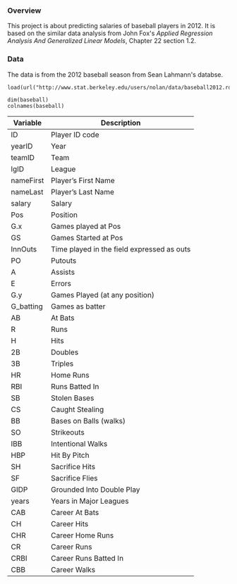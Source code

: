 ### Overview

This project is about predicting salaries of baseball players in 2012. It is based on the similar data analysis from John Fox's *Applied Regression Analysis And Generalized Linear Models*, Chapter 22 section 1.2. 


### Data

The data is from the 2012 baseball season from Sean Lahmann's databse.

```{r}
load(url("http://www.stat.berkeley.edu/users/nolan/data/baseball2012.rda"))

dim(baseball)
colnames(baseball)
```

Variable | Description
---------|------------
ID       | Player ID code
yearID | Year
teamID | Team
lgID | League
nameFirst | Player’s First Name
nameLast | Player’s Last Name
salary | Salary
Pos | Position
G.x | Games played at Pos
GS | Games Started at Pos
InnOuts | Time played in the field expressed as outs
PO | Putouts
A | Assists
E | Errors
G.y | Games Played (at any position)
G_batting | Games as batter
AB | At Bats
R | Runs
H | Hits
2B | Doubles
3B | Triples
HR | Home Runs
RBI | Runs Batted In
SB | Stolen Bases
CS | Caught Stealing
BB | Bases on Balls (walks)
SO | Strikeouts
IBB | Intentional Walks
HBP | Hit By Pitch
SH | Sacrifice Hits
SF | Sacrifice Flies
GIDP | Grounded Into Double Play
years | Years in Major Leagues
CAB | Career At Bats
CH | Career Hits
CHR | Career Home Runs
CR | Career Runs
CRBI | Career Runs Batted In
CBB | Career Walks




